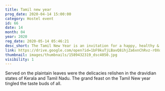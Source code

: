 ```yaml
---
title: Tamil new year
prog_date: 2020-04-14 15:00:00
category: Hostel event
id: 66
date: 14
month: 04
year: 2020
reg_date: 2020-05-14 05:46:21
desc_short: The Tamil New Year is an invitation for a happy, healthy & a spiritual life ahead. True to it's spirit, the day was one festivity & fervour. 
link: https://drive.google.com/open?id=1bF9kuTjLBavQ8ihjZa6xnChRvz-r0Xd2
thumbnail: images/thumbnails/1589432319_dsc4050.jpg
visibility: 1
---
```


Served on the plaintain leaves were the delicacies relishen in the dravidian states of Kerala and Tamil Nadu. The grand feast on the Tamil New year tingled the taste buds of all. 